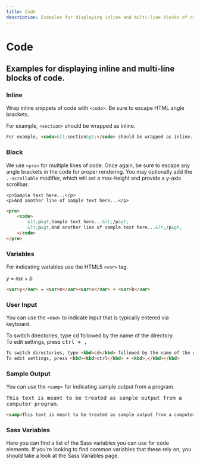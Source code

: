 ```yaml
---
title: Code
description: Examples for displaying inline and multi-line blocks of code. 
---
```


# Code
## Examples for displaying inline and multi-line blocks of code.

### Inline
Wrap inline snippets of code with `<code>`. Be sure to escape HTML angle brackets.

<i-code title="Inline Code">
<i-tab type="preview">

For example, <code>&lt;section&gt;</code> should be wrapped as inline.

</i-tab>
<i-tab type="html">

~~~html
For example, <code>&lt;section&gt;</code> should be wrapped as inline.
~~~

</i-tab>
</i-code>

### Block
We use `<pre>` for multiple lines of code. Once again, be sure to escape any angle brackets in the code for proper 
rendering. You may optionally add the `.-scrollable` modifier, which will set a max-height and provide a y-axis scrollbar.

<i-code title="Code Block">
<i-tab type="preview">

<pre>
<code>&lt;p&gt;Sample text here...&lt;/p&gt;
&lt;p&gt;And another line of sample text here...&lt;/p&gt;</code>
</pre>

</i-tab>
<i-tab type="html">

~~~html
<pre>
    <code>
        &lt;p&gt;Sample text here...&lt;/p&gt;
        &lt;p&gt;And another line of sample text here...&lt;/p&gt;
    </code>
</pre>
~~~

</i-tab>
</i-code>

### Variables
For indicating variables use the HTML5 `<var>` tag.

<i-code title="Variables">
<i-tab type="preview">

<var>y</var> = <var>m</var><var>x</var> + <var>b</var>

</i-tab>
<i-tab type="html">

~~~html
<var>y</var> = <var>m</var><var>x</var> + <var>b</var>
~~~

</i-tab>
</i-code>

### User Input
You can use the `<kbd>` to indicate input that is typically entered via keyboard.

<i-code title="User Input">
<i-tab type="preview">

To switch directories, type <kbd>cd</kbd> followed by the name of the directory.<br>
To edit settings, press <kbd><kbd>ctrl</kbd> + <kbd>,</kbd></kbd>

</i-tab>
<i-tab type="html">

~~~html
To switch directories, type <kbd>cd</kbd> followed by the name of the directory.<br>
To edit settings, press <kbd><kbd>ctrl</kbd> + <kbd>,</kbd></kbd>
~~~

</i-tab>
</i-code>

### Sample Output

You can use the `<samp>` for indicating sample output from a program.

<i-code title="Sample Output">
<i-tab type="preview">

<samp>This text is meant to be treated as sample output from a computer program.</samp>

</i-tab>
<i-tab type="html">

~~~html
<samp>This text is meant to be treated as sample output from a computer program.</samp>
~~~

</i-tab>
</i-code>


### Sass Variables
Here you can find a list of the Sass variables you can use for code elements. If you're looking to find common variables that these rely on, you should take a look at the <nuxt-link :to="{ name: 'docs-core-sass-variables' }">Sass Variables</nuxt-link> page.


<i-code scss title="Code" expanded :header="false">
    <i-tab type="scss">
        <api-table-row>
            <template slot="property">$mark-padding</template>
            <template slot="default"><code>0.2rem 0.4rem</code></template>
        </api-table-row>
        <api-table-row>
            <template slot="property">$mark-color</template>
            <template slot="default"><code>$color-gray-80</code></template>
        </api-table-row>
        <api-table-row>
            <template slot="property">$mark-background-color</template>
            <template slot="default"><code>#fcf8e3</code></template>
        </api-table-row>
        <api-table-row>
            <template slot="property">$code-font-size</template>
            <template slot="default"><code>90%</code></template>
        </api-table-row>
        <api-table-row>
            <template slot="property">$code-padding</template>
            <template slot="default"><code>0.15rem 0.4rem</code></template>
        </api-table-row>
        <api-table-row>
            <template slot="property">$code-color</template>
            <template slot="default"><code>#bd4147</code></template>
        </api-table-row>
        <api-table-row>
            <template slot="property">$code-background</template>
            <template slot="default"><code>$color-gray-10</code></template>
        </api-table-row>
        <api-table-row>
            <template slot="property">$code-color-dark</template>
            <template slot="default"><code>#ff6d6b</code></template>
        </api-table-row>
        <api-table-row>
            <template slot="property">$code-background-dark</template>
            <template slot="default"><code>lighten($color-gray-80, 5%)</code></template>
        </api-table-row>
        <api-table-row>
            <template slot="property">$kbd-font-size</template>
            <template slot="default"><code>$code-font-size</code></template>
        </api-table-row>
        <api-table-row>
            <template slot="property">$kbd-box-shadow</template>
            <template slot="default"><code>inset 0 -0.1rem 0 rgba(0, 0, 0, 0.25)</code></template>
        </api-table-row>
        <api-table-row>
            <template slot="property">$kbd-nested-font-weight</template>
            <template slot="default"><code>$font-weight-bold</code></template>
        </api-table-row>
        <api-table-row>
            <template slot="property">$kbd-color</template>
            <template slot="default"><code>$color-white</code></template>
        </api-table-row>
        <api-table-row>
            <template slot="property">$kbd-background</template>
            <template slot="default"><code>$color-gray-90</code></template>
        </api-table-row>
        <api-table-row>
            <template slot="property">$kbd-padding</template>
            <template slot="default"><code>$code-padding</code></template>
        </api-table-row>
        <api-table-row>
            <template slot="property">$pre-font-size</template>
            <template slot="default"><code>$code-font-size</code></template>
        </api-table-row>
        <api-table-row>
            <template slot="property">$pre-color</template>
            <template slot="default"><code>$color-gray-90</code></template>
        </api-table-row>
        <api-table-row>
            <template slot="property">$pre-color-dark</template>
            <template slot="default"><code>$color-white</code></template>
        </api-table-row>
        <api-table-row>
            <template slot="property">$pre-scrollable-max-height</template>
            <template slot="default"><code>340px</code></template>
        </api-table-row>
    </i-tab>
</i-code>
